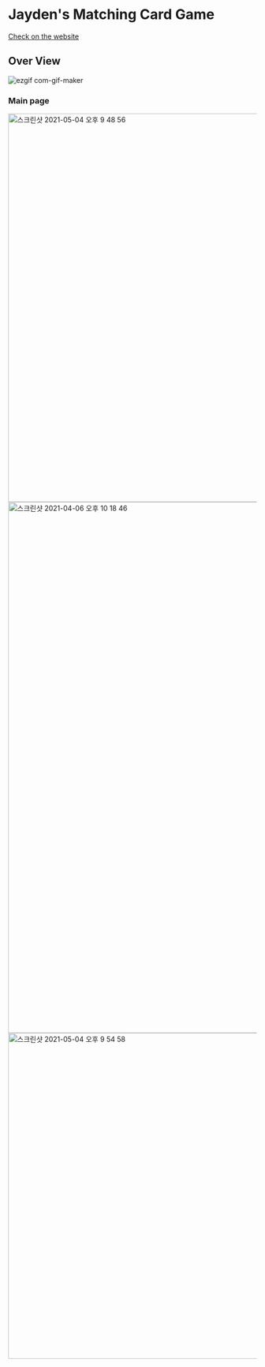 
 
 
 # Jayden's Matching Card Game
[Check on the website](https://songjayden.github.io/matchingCards/)

## Over View
![ezgif com-gif-maker](https://user-images.githubusercontent.com/8447473/116990824-c11a7b00-ad27-11eb-9c7a-a4b8e2ea9f43.gif)

### Main page 
<img width="788" alt="스크린샷 2021-05-04 오후 9 48 56" src="https://user-images.githubusercontent.com/8447473/116987469-38014500-ad23-11eb-8bad-6b80c945c0d4.png">


<img width="1077" alt="스크린샷 2021-04-06 오후 10 18 46" src="https://user-images.githubusercontent.com/8447473/116987451-3172cd80-ad23-11eb-98aa-89e1b255258d.png">



<img width="661" alt="스크린샷 2021-05-04 오후 9 54 58" src="https://user-images.githubusercontent.com/8447473/116987640-6b43d400-ad23-11eb-8b3f-6cb4a43288b7.png">
